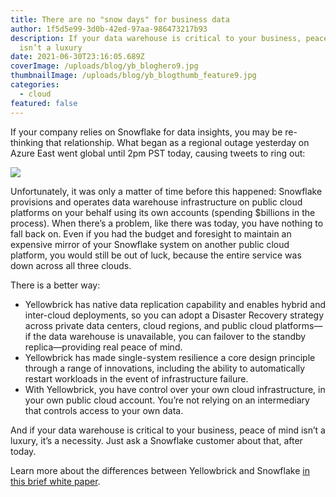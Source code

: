 ```yaml
---
title: There are no "snow days" for business data
author: 1f5d5e99-3d0b-42ed-97aa-986473217b93
description: If your data warehouse is critical to your business, peace of mind
  isn’t a luxury
date: 2021-06-30T23:16:05.689Z
coverImage: /uploads/blog/yb_bloghero9.jpg
thumbnailImage: /uploads/blog/yb_blogthumb_feature9.jpg
categories:
  - cloud
featured: false
---
```

If your company relies on Snowflake for data insights, you may be re-thinking that relationship. What began as a regional outage yesterday on Azure East went global until 2pm PST today, causing tweets to ring out:

![](/uploads/picture1-1-.png)

Unfortunately, it was only a matter of time before this happened: Snowflake provisions and operates data warehouse infrastructure on public cloud platforms on your behalf using its own accounts (spending $billions in the process). When there’s a problem, like there was today, you have nothing to fall back on. Even if you had the budget and foresight to maintain an expensive mirror of your Snowflake system on another public cloud platform, you would still be out of luck, because the entire service was down across all three clouds.

There is a better way:

* Yellowbrick has native data replication capability and enables hybrid and inter-cloud deployments, so you can adopt a Disaster Recovery strategy across private data centers, cloud regions, and public cloud platforms—if the data warehouse is unavailable, you can failover to the standby replica—providing real peace of mind. 
* Yellowbrick has made single-system resilience a core design principle through a range of innovations, including the ability to automatically restart workloads in the event of infrastructure failure.
* With Yellowbrick, you have control over your own cloud infrastructure, in your own public cloud account. You’re not relying on an intermediary that controls access to your own data. 

And if your data warehouse is critical to your business, peace of mind isn’t a luxury, it’s a necessity. Just ask a Snowflake customer about that, after today.

Learn more about the differences between Yellowbrick and Snowflake [in this brief white paper](https://www.yellowbrick.com/go/yellowbrick-vs-snowflake/).